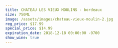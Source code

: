 ```yaml
---
title: CHATEAU LES VIEUX MOULINS - bordeaux
size: 750ML
image: /assets/images/chateau-vieux-moulin-2.jpg
reg_price: $17.99
special_price: $14.99
expiration_date: 2018-12-18 00:00:00 -0700
show_wine: true
---
```


